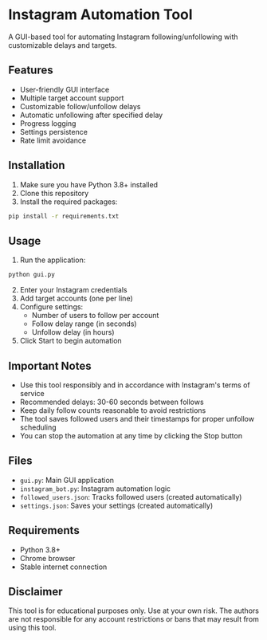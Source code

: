 # Instagram Automation Tool

A GUI-based tool for automating Instagram following/unfollowing with customizable delays and targets.

## Features

- User-friendly GUI interface
- Multiple target account support
- Customizable follow/unfollow delays
- Automatic unfollowing after specified delay
- Progress logging
- Settings persistence
- Rate limit avoidance

## Installation

1. Make sure you have Python 3.8+ installed
2. Clone this repository
3. Install the required packages:
```bash
pip install -r requirements.txt
```

## Usage

1. Run the application:
```bash
python gui.py
```

2. Enter your Instagram credentials
3. Add target accounts (one per line)
4. Configure settings:
   - Number of users to follow per account
   - Follow delay range (in seconds)
   - Unfollow delay (in hours)
5. Click Start to begin automation

## Important Notes

- Use this tool responsibly and in accordance with Instagram's terms of service
- Recommended delays: 30-60 seconds between follows
- Keep daily follow counts reasonable to avoid restrictions
- The tool saves followed users and their timestamps for proper unfollow scheduling
- You can stop the automation at any time by clicking the Stop button

## Files

- `gui.py`: Main GUI application
- `instagram_bot.py`: Instagram automation logic
- `followed_users.json`: Tracks followed users (created automatically)
- `settings.json`: Saves your settings (created automatically)

## Requirements

- Python 3.8+
- Chrome browser
- Stable internet connection

## Disclaimer

This tool is for educational purposes only. Use at your own risk. The authors are not responsible for any account restrictions or bans that may result from using this tool. 
